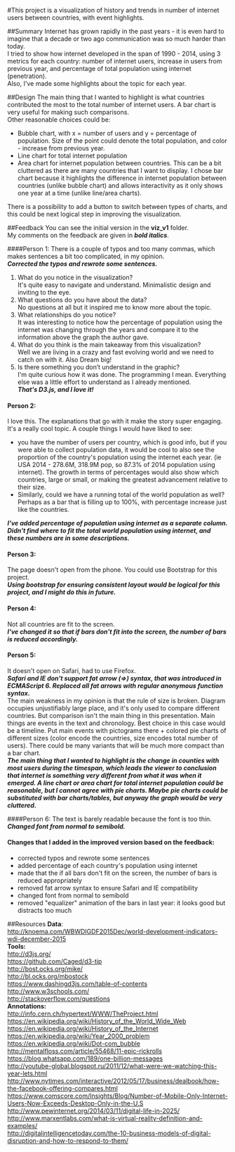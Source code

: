 #This project is a visualization of history and trends in number of internet users between countries, with event highlights.

##Summary
Internet has grown rapidly in the past years - it is even hard to imagine that a decade or two ago communication was so much harder than today.<br>
I tried to show how internet developed in the span of 1990 - 2014, using 3 metrics for each country: number of internet users, increase in users from previous year, and percentage of total population using internet (penetration).<br>
Also, I've made some highlights about the topic for each year.

##Design
The main thing that I wanted to highlight is what countries contributed the most to the total number of internet users. A bar chart is very useful for making such comparisons.<br>
Other reasonable choices could be:
- Bubble chart, with x = number of users and y = percentage of population. Size of the point could denote the total population, and color - increase from previous year.
- Line chart for total internet population
- Area chart for internet population between countries. This can be a bit cluttered as there are many countries that I want to display.
I chose bar chart because it highlights the difference in internet population between countries (unlike bubble chart) and allows interactivity as it only shows one year at a time (unlike line/area charts).<br>

There is a possibility to add a button to switch between types of charts, and this could be next logical step in improving the visualization.

##Feedback
You can see the initial version in the __viz_v1__ folder.<br>
My comments on the feedback are given in __*bold italics*__.

####Person 1:
There is a couple of typos and too many commas, which makes sentences a bit too complicated, in my opinion.<br>
__*Corrected the typos and rewrote some sentences.*__<br>
1. What do you notice in the visualization?<br>
It's quite easy to navigate and understand. Minimalistic design and inviting to the eye.<br>
2. What questions do you have about the data?<br>
No questions at all but it inspired me to know more about the topic.<br>
3. What relationships do you notice?<br>
It was interesting to notice how the percentage of population using the internet was changing through the years and compare it to the information above the graph the author gave.<br>
4. What do you think is the main takeaway from this visualization?<br>
Well we are living in a crazy and fast evolving world and we need to catch on with it. Also Dream big!<br>
5. Is there something you don’t understand in the graphic?<br>
I'm quite curious how it was done. The programming I mean. Everything else was a little effort to understand as I already mentioned.<br>
__*That's D3.js, and I love it!*__

#### Person 2:
I love this. The explanations that go with it make the story super engaging. It's a really cool topic. A couple things I would have liked to see:
- you have the number of users per country, which is good info, but if you were able to collect population data, it would be cool to also see the proportion of the country's population using the internet each year. (ie USA 2014 - 278.6M, 318.9M pop, so 87.3% of 2014 population using internet). The growth in terms of percentages would also show which countries, large or small, or making the greatest advancement relative to their size.
- Similarly, could we have a running total of the world population as well? Perhaps as a bar that is filling up to 100%, with percentage increase just like the countries.<br>

__*I've added percentage of population using internet as a separate column.<br>
Didn't find where to fit the total world population using internet, and these numbers are in some descriptions.*__

#### Person 3:
The page doesn't open from the phone.
You could use Bootstrap for this project.<br>
__*Using bootstrap for ensuring consistent layout would be logical for this project, and I might do this in future.*__

#### Person 4:
Not all countries are fit to the screen.<br>
__*I've changed it so that if bars don't fit into the screen, the number of bars is reduced accordingly.*__

#### Person 5:
It doesn't open on Safari, had to use Firefox.<br>
__*Safari and IE don't support fat arrow (=>) syntax, that was introduced in ECMAScript 6. Replaced all fat arrows with regular anonymous function syntax.*__<br>
The main weakness in my opinion is that the rule of size is broken. Diagram occupies unjustifiably large place, and it's only used to compare different countries. But comparison isn't the main thing in this presentation. Main things are events in the text and chronology. Best choice in this case would be a timeline. Put main events with pictograms there + colored pie charts of different sizes (color encode the countries, size encodes total number of users). There could be many variants that will be much more compact than a bar chart.<br>
__*The main thing that I wanted to highlight is the change in counties with most users during the timespan, which leads the viewer to conclusion that internet is something very different from what it was when it emerged. A line chart or area chart for total internet population could be reasonable, but I cannot agree with pie charts. Maybe pie charts could be substituted with bar charts/tables, but anyway the graph would be very cluttered.*__

####Person 6:
The text is barely readable because the font is too thin.<br>
__*Changed font from normal to semibold.*__

#### Changes that I added in the improved version based on the feedback:
- corrected typos and rewrote some sentences
- added percentage of each country's population using internet
- made that the if all bars don't fit on the screen, the number of bars is reduced appropriately
- removed fat arrow syntax to ensure Safari and IE compatibility
- changed font from normal to semibold
- removed "equalizer" animation of the bars in last year: it looks good but distracts too much

##Resources
__Data__:<br>
http://knoema.com/WBWDIGDF2015Dec/world-development-indicators-wdi-december-2015<br>
__Tools:__<br>
http://d3js.org/<br>
https://github.com/Caged/d3-tip<br>
http://bost.ocks.org/mike/<br>
http://bl.ocks.org/mbostock<br>
https://www.dashingd3js.com/table-of-contents<br>
http://www.w3schools.com/<br>
http://stackoverflow.com/questions<br>
__Annotations:__<br>
http://info.cern.ch/hypertext/WWW/TheProject.html<br>
https://en.wikipedia.org/wiki/History_of_the_World_Wide_Web<br>
https://en.wikipedia.org/wiki/History_of_the_Internet<br>
https://en.wikipedia.org/wiki/Year_2000_problem<br>
https://en.wikipedia.org/wiki/Dot-com_bubble<br>
http://mentalfloss.com/article/55468/11-epic-rickrolls<br>
https://blog.whatsapp.com/189/one-billion-messages<br>
http://youtube-global.blogspot.ru/2011/12/what-were-we-watching-this-year-lets.html<br>
http://www.nytimes.com/interactive/2012/05/17/business/dealbook/how-the-facebook-offering-compares.html<br>
https://www.comscore.com/Insights/Blog/Number-of-Mobile-Only-Internet-Users-Now-Exceeds-Desktop-Only-in-the-U.S<br>
http://www.pewinternet.org/2014/03/11/digital-life-in-2025/<br>
http://www.marxentlabs.com/what-is-virtual-reality-definition-and-examples/<br>
http://digitalintelligencetoday.com/the-10-business-models-of-digital-disruption-and-how-to-respond-to-them/<br>